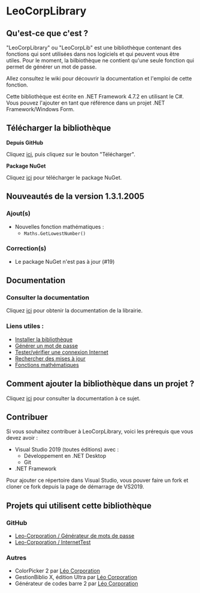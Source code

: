 # LeoCorpLibrary
## Qu'est-ce que c'est ?
"LeoCorpLibrary" ou "LeoCorpLib" est une bibliothèque contenant des fonctions qui sont utilisées dans nos logiciels et qui peuvent vous être utiles. Pour le moment, la bilbiothèque ne contient qu'une seule fonction qui permet de générer un mot de passe.

Allez consultez le wiki pour découvrir la documentation et l'emploi de cette fonction.

Cette bibliothèque est écrite en .NET Framework 4.7.2 en utilisant le C#.
Vous pouvez l'ajouter en tant que référence dans un projet .NET Framework/Windows Form.

## Télécharger la bibliothèque
**Depuis GitHub**

Cliquez [ici](https://github.com/Leo-Corporation/LeoCorpLibrary/blob/master/LeoCorpLibrary/bin/Release/LeoCorpLibrary.dll), puis cliquez sur le bouton "Télécharger".

**Package NuGet**

Cliquez [ici](https://www.nuget.org/packages/LeoCorpLibrary/#) pour télécharger le package NuGet.

## Nouveautés de la version 1.3.1.2005
### Ajout(s)
- Nouvelles fonction mathématiques : 
  - `Maths.GetLowestNumber()`
### Correction(s)
- Le package NuGet n'est pas à jour (#19)
## Documentation
### Consulter la documentation
Cliquez [ici](https://github.com/Leo-Corporation/LeoCorpLibrary/wiki/) pour obtenir la documentation de la librairie.
### Liens utiles :
- [Installer la bibliothèque](https://github.com/Leo-Corporation/LeoCorpLibrary/wiki/installer-LeoCorpLibrary)
- [Générer un mot de passe](https://github.com/Leo-Corporation/LeoCorpLibrary/wiki/G%C3%A9n%C3%A9rer-un-mot-de-passe)
- [Tester/vérifier une connexion Internet](https://github.com/Leo-Corporation/LeoCorpLibrary/wiki/V%C3%A9rifier-une-connexion-internet)
- [Rechercher des mises à jour](https://github.com/Leo-Corporation/LeoCorpLibrary/wiki/Rechercher-des-mises-%C3%A0-jour)
- [Fonctions mathématiques](https://github.com/Leo-Corporation/LeoCorpLibrary/wiki/Fonctions-math%C3%A9matiques)

## Comment ajouter la bibliothèque dans un projet ?
Cliquez [ici](https://github.com/Leo-Corporation/LeoCorpLibrary/wiki/installer-LeoCorpLibrary#1-ajouter-la-bibliothèque-dans-un-projet) pour consulter la documentation à ce sujet.

## Contribuer
Si vous souhaitez contribuer à LeoCorpLibrary, voici les prérequis que vous devez avoir :
- Visual Studio 2019 (toutes éditions) avec :
   - Développement en .NET Desktop
   - Git
- .NET Framework

Pour ajouter ce répertoire dans Visual Studio, vous pouver faire un fork et cloner ce fork depuis la page de démarrage de VS2019.
## Projets qui utilisent cette bibliothèque
### GitHub
- [Leo-Corporation / Générateur de mots de passe](https://github.com/Leo-Corporation/Generateur-de-mots-de-passe)
- [Leo-Corporation / InternetTest](https://github.com/Leo-Corporation/InternetTest)
### Autres
- ColorPicker 2 par [Léo Corporation](https://leopeyronnet.wixsite.com/leopeyronnetcorp)
- GestionBiblio X, édition Ultra par [Léo Corporation](https://leopeyronnet.wixsite.com/leopeyronnetcorp)
- Générateur de codes barre 2 par [Léo Corporation](https://leopeyronnet.wixsite.com/leopeyronnetcorp)
